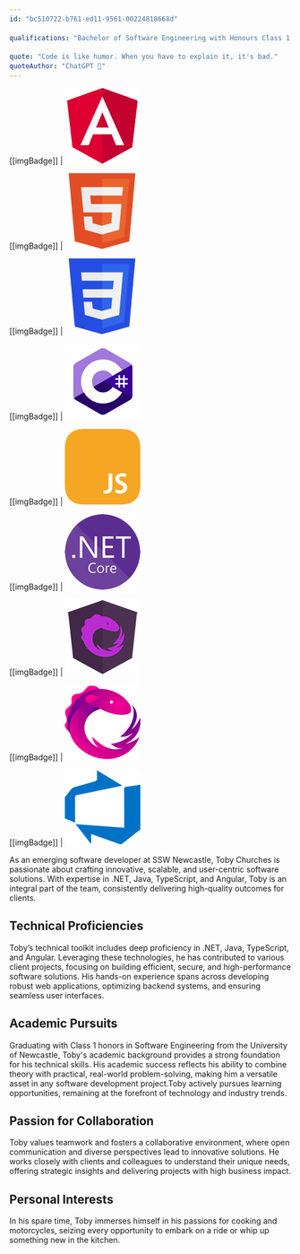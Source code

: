 ```yaml
---
id: "bc510722-b761-ed11-9561-00224818668d"

qualifications: "Bachelor of Software Engineering with Honours Class 1 | University of Newcastle"

quote: "Code is like humor. When you have to explain it, it's bad."
quoteAuthor: "ChatGPT 🤖"
---
```


[[imgBadge]]
| ![](../badges/Developer-angular.png)

[[imgBadge]]
| ![](../badges/Designer-web-html5.png)

[[imgBadge]]
| ![](../badges/Designer-web-css3.png)

[[imgBadge]]
| ![](../badges/Developer-c-sharp.png)

[[imgBadge]]
| ![](../badges/Developer-js.png)

[[imgBadge]]
| ![](../badges/Developer-dotnet-core.png)

[[imgBadge]]
| ![](../badges/Developer-ngrx.png)

[[imgBadge]]
| ![](../badges/Developer-rxjs.png)

[[imgBadge]]
| ![](../badges/Business-microsoft-azure-devops.png)

As an emerging software developer at SSW Newcastle, Toby Churches is passionate about crafting innovative, scalable, and user-centric software solutions. With expertise in .NET, Java, TypeScript, and Angular, Toby is an integral part of the team, consistently delivering high-quality outcomes for clients.

## Technical Proficiencies

Toby’s technical toolkit includes deep proficiency in .NET, Java, TypeScript, and Angular. Leveraging these technologies, he has contributed to various client projects, focusing on building efficient, secure, and high-performance software solutions. His hands-on experience spans across developing robust web applications, optimizing backend systems, and ensuring seamless user interfaces.

## Academic Pursuits

Graduating with Class 1 honors in Software Engineering from the University of Newcastle, Toby's academic background provides a strong foundation for his technical skills. His academic success reflects his ability to combine theory with practical, real-world problem-solving, making him a versatile asset in any software development project.Toby actively pursues learning opportunities, remaining at the forefront of technology and industry trends.

## Passion for Collaboration

Toby values teamwork and fosters a collaborative environment, where open communication and diverse perspectives lead to innovative solutions. He works closely with clients and colleagues to understand their unique needs, offering strategic insights and delivering projects with high business impact.

## Personal Interests
In his spare time, Toby immerses himself in his passions for cooking and motorcycles, seizing every opportunity to embark on a ride or whip up something new in the kitchen.
